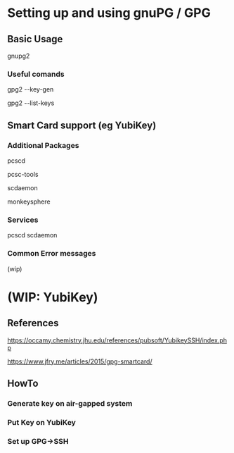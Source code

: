 # Setting up and using gnuPG / GPG
## Basic Usage
gnupg2


### Useful comands
gpg2 --key-gen

gpg2 --list-keys

## Smart Card support (eg YubiKey)
### Additional Packages
pcscd

pcsc-tools

scdaemon

monkeysphere

### Services
pcscd
scdaemon


### Common Error messages
(wip)

# (WIP: YubiKey)
## References
https://occamy.chemistry.jhu.edu/references/pubsoft/YubikeySSH/index.php

https://www.jfry.me/articles/2015/gpg-smartcard/

## HowTo
### Generate key on air-gapped system
### Put Key on YubiKey
### Set up GPG->SSH
